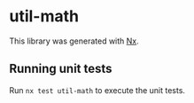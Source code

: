 # util-math

This library was generated with [Nx](https://nx.dev).

## Running unit tests

Run `nx test util-math` to execute the unit tests.

